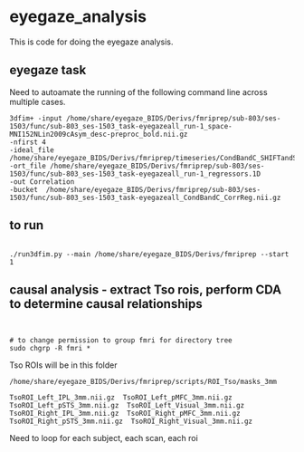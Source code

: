 # eyegaze_analysis

This is code for doing the eyegaze analysis.

## eyegaze task
Need to autoamate the running of the following command line across multiple 
cases.

```
3dfim+ -input /home/share/eyegaze_BIDS/Derivs/fmriprep/sub-803/ses-1503/func/sub-803_ses-1503_task-eyegazeall_run-1_space-MNI152NLin2009cAsym_desc-preproc_bold.nii.gz 
-nfirst 4 
-ideal_file /home/share/eyegaze_BIDS/Derivs/fmriprep/timeseries/CondBandC_SHIFTandSMOOTH.1D 
-ort_file /home/share/eyegaze_BIDS/Derivs/fmriprep/sub-803/ses-1503/func/sub-803_ses-1503_task-eyegazeall_run-1_regressors.1D 
-out Correlation 
-bucket  /home/share/eyegaze_BIDS/Derivs/fmriprep/sub-803/ses-1503/func/sub-803_ses-1503_task-eyegazeall_CondBandC_CorrReg.nii.gz

```

## to run
```

./run3dfim.py --main /home/share/eyegaze_BIDS/Derivs/fmriprep --start 1
```

## causal analysis - extract Tso rois, perform CDA to determine causal relationships

```bash3dmaskave -mask /home/share/eyegaze_BIDS/Derivs/fmriprep/scripts/ROI_Tso/masks_3mm/TsoROI_Left_IPL_3mm.nii.gz -quiet /home/share/eyegaze_BIDS/Derivs/fmriprep/sub-835/ses-1535/func/sub-835_ses-1535_task-eyegazeall_run-1_space-MNI152NLin2009cAsym_desc-preproc_bold.nii.gz > /home/share/eyegaze_BIDS/Derivs/fmriprep/ROI_timeseries_output/Left_IPL.txt


# to change permission to group fmri for directory tree
sudo chgrp -R fmri * 
```

Tso ROIs will be in this folder
```
/home/share/eyegaze_BIDS/Derivs/fmriprep/scripts/ROI_Tso/masks_3mm

TsoROI_Left_IPL_3mm.nii.gz  TsoROI_Left_pMFC_3mm.nii.gz  TsoROI_Left_pSTS_3mm.nii.gz  TsoROI_Left_Visual_3mm.nii.gz  TsoROI_Right_IPL_3mm.nii.gz  TsoROI_Right_pMFC_3mm.nii.gz  TsoROI_Right_pSTS_3mm.nii.gz  TsoROI_Right_Visual_3mm.nii.gz

```

Need to loop for each subject, each scan, each roi

